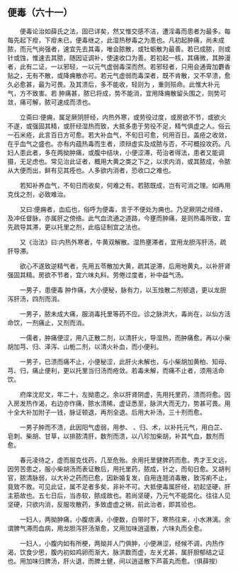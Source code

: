 ## 便毒（六十一）


&emsp;&emsp;便毒论治如薛氏之法，固已详矣，然又惟交感不洁，遭淫毒而患者为最多。每每先起下疳，下疳未已，便毒继之，此湿热秽毒之为患也。凡初起肿痛，尚未成脓，而元气尚强者，速宜先去其毒，唯会脓散，或牡蛎散为最善。若已成脓，则或针或蚀，惟速去其脓，随因证调补，使速收口为善。若初起一核，其痛微，其肿漫者，此有二证，一以邪轻，一以元气虚弱毒深而然。若邪轻者，只用会通膏加麝香贴之，无有不散，或降痈散亦可。若元气虚弱而毒深者，既不肯散，又不早溃，愈久必愈甚，最为可畏。及其溃后，多不能收，轻则为 ，重则殒命。此惟大补元气，方不致害。若 肿痛甚，脓已将成，势不能消，宜用降痈散留头围之，则势可敛，痛可解，脓可速成而溃也。

&emsp;&emsp;立斋曰∶便痈，属足厥阴肝经，内热外寒，或劳役过度，或房欲不节，或欲火不遂，或强固其精，或肝经湿热而致，大抵多患于劳役不足，精气俱虚之人。俗云一石米疮，此言百日方可愈。若大补血气，不旬日可愈，何用百日。盖疮之收敛，在乎血气之盛也。亦有内蕴热毒而生者，须辩虚实及成脓与否，不可概投攻药。凡妇人患此者，多在两拗肿痛，或腹中结块，小便涩滞，苟治者得法，患者又能调摄，无足虑也。常见治此证者，概用大黄之类之下之，以求内消，或其脓成，令脓从大便而出，鲜有见其痊也。人多欲内消者，恐收口之难也。

&emsp;&emsp;若知补养血气，不旬日而收矣，何难之有。若脓既成，岂有可消之理。如再用克伐之剂，必致难治。

&emsp;&emsp;又曰∶便痈者，血疝也，俗呼为便毒，言于不便处为痈也。乃足厥阴之经络，及冲任督脉，亦属肝之傍络。此气血流通之道路，今壅而肿痛，是则热毒所致，宜先疏导其滞，更以托里之剂，此临证制宜之法也。

&emsp;&emsp;又《治法》曰∶内热外寒者，牛黄双解散。湿热壅滞者，宜用龙胆泻肝汤，疏肝导滞。

&emsp;&emsp;欲心不遂致逆精气者，先用五苓散加大黄，疏其逆滞，后用地黄丸，以补肝肾强固其精。房欲不节者，宜六味丸料。劳倦过度者，补中益气汤。

&emsp;&emsp;一男子，患便毒 肿作痛，大小便秘，脉有力，以玉烛散二剂顿退，更以龙胆泻肝汤，四剂而消。

&emsp;&emsp;一男子，脓未成大痛，服消毒托里等药不应。诊之脉洪大，毒尚在，以仙方活命饮，一剂痛止，又剂而消。

&emsp;&emsp;一儒者，肿痛便涩，用八正散二剂，以清肝火，导湿热，而肿痛愈。再以小柴胡加芎、归、泽泻、山栀二剂，以清火补血，而小便利。

&emsp;&emsp;一男子，已溃而痛不止，小便秘涩，此肝火未解也，与小柴胡加黄柏、知母、芎、归，痛止便利，更以托里当归汤而疮敛。若毒未解，而痛不止者，须用活命饮。

&emsp;&emsp;府庠沈尼文，年二十，左拗患之。余以肝肾阴虚，先用托里药，溃而将愈。因入房发热作渴，右边亦作痛，脓水清稀，虚证悉至，脉洪大而无力，势甚可畏。用十全大补加附子一钱，脉证顿退，再剂全退。后用大补汤，三十剂而愈。

&emsp;&emsp;一男子肿而不溃，此因阳气虚弱，用参、 、归、术，以补托元气，用白芷、皂刺、柴胡、甘草，以排脓清肝，数剂而溃，以八珍加柴胡，补其气血，数剂而愈。

&emsp;&emsp;春元凌待之，虚而服克伐药，几至危殆。余用托里健脾药而愈。秀才王文远，因劳苦患之，服小柴胡汤而表证散后，用托里药，脓成，针之，而旬日愈。又胡判官，脓清脉弱，以大补之药而已愈，因新婚复发，自用连翘消毒散，致泻痢不止，竟致不救。可见此证，属不足者多矣，非补不可。大抵便毒属肝经，初起坚硬，肝主筋故也。五七日后，当赤软，脓成故也。若尚坚硬，乃元气不能腐化。往往人见坚硬，只欲内消，反服攻散药，多致虚虚之祸，前此治者，即其验也。

&emsp;&emsp;一妇人，两拗肿痛，小腹痞满，小便数，白带时下，寒热往来，小水淋漓。余谓脾气滞而血病，用龙胆泻肝汤渐愈，又用加味逍遥散，六味丸而全愈。

&emsp;&emsp;一妇人，小腹内如有所梗，两拗并人门俱肿，小便淋涩，经候不调，内热作渴，饮食少思，腹内初如鸡卵而渐大，脉洪数而虚，左关尤甚，属肝胆郁结之证也。用加味归脾汤，肝火退，而脾土健，间以逍遥散下芦荟丸而愈。（俱薛按）

